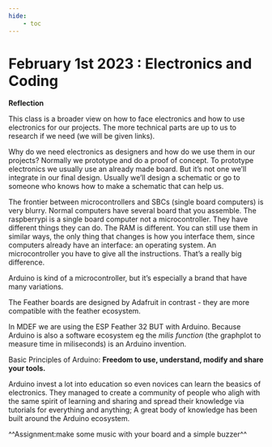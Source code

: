 ```yaml
---
hide:
    - toc
---
```


# February 1st 2023 : Electronics and Coding

**Reflection**



This class is a broader view on how to face electronics and how to use electronics for our projects. The more technical parts are up to us to research if we need (we will be given links). 

Why do we need electronics as designers and how do we use them in our projects? 
Normally we prototype and do a proof of concept. 
To prototype electronics we usually use an already made board. But it’s not one we’ll integrate in our final design. Usually we’ll design a schematic or go to someone who knows how to make a schematic that can help us. 

The frontier between microcontrollers and SBCs (single board computers) is very blurry. Normal computers have several board that you assemble. The raspberrypi is a single board computer not a microcontroller. They have different things they can do. The RAM is different. You can still use them in similar ways, the only thing that changes is how you interface them, since computers already have an interface: an operating system. An microcontroller you have to give all the instructions. That’s a really big difference. 

Arduino is kind of a microcontroller, but it’s especially a brand that have many variations. 

The Feather boards are designed by Adafruit in contrast - they are more compatible with the feather ecosystem. 

In MDEF we are using the ESP Feather 32 BUT with Arduino. Because Arduino is also a software ecosystem eg the *milis function* (the graphplot to measure time in miliseconds)  is an Arduino invention. 

Basic Principles of Arduino: ****Freedom to use, understand, modify and share your tools.****

Arduino invest a lot into education so even novices can learn the beasics of electronics. 
They managed to create a community of people who aligh with the same spirit of learning and sharing and spread their knowledge via tutorials for everything and anything; A great body of knowledge has been built around the Arduino ecosystem.

^^Assignment:make some music with your board and a simple buzzer^^

